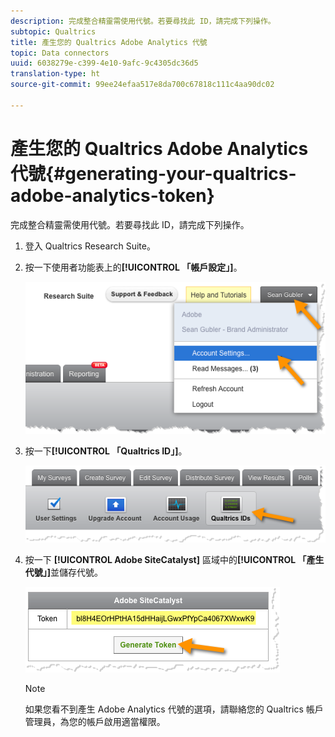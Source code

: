 ```yaml
---
description: 完成整合精靈需使用代號。若要尋找此 ID，請完成下列操作。
subtopic: Qualtrics
title: 產生您的 Qualtrics Adobe Analytics 代號
topic: Data connectors
uuid: 6038279e-c399-4e10-9afc-9c4305dc36d5
translation-type: ht
source-git-commit: 99ee24efaa517e8da700c67818c111c4aa90dc02

---
```



# 產生您的 Qualtrics Adobe Analytics 代號{#generating-your-qualtrics-adobe-analytics-token}

完成整合精靈需使用代號。若要尋找此 ID，請完成下列操作。

1. 登入 Qualtrics Research Suite。
1. 按一下使用者功能表上的&#x200B;**[!UICONTROL 「帳戶設定」]**。

   ![](assets/qualtrics-token-1.png)

1. 按一下&#x200B;**[!UICONTROL 「Qualtrics ID」]**。

   ![](assets/qualtrics-token-2.png)

1. 按一下 **[!UICONTROL Adobe SiteCatalyst]** 區域中的&#x200B;**[!UICONTROL 「產生代號」]**&#x200B;並儲存代號。

   ![](assets/qualtrics-token-3.png)

   >[!NOTE]
   >
   >如果您看不到產生 Adobe Analytics 代號的選項，請聯絡您的 Qualtrics 帳戶管理員，為您的帳戶啟用適當權限。

